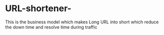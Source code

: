 # URL-shortener-
This is the business model which makes Long URL  into short which reduce the down time and resolve time during traffic 
